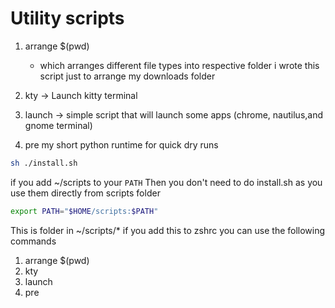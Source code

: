 # Utility scripts 

1. arrange $(pwd)
    - which arranges different file types into respective folder i wrote this script just to arrange my downloads folder 

2. kty -> Launch kitty terminal

3. launch -> simple script that will launch some apps (chrome, nautilus,and gnome terminal)

4. pre my short python runtime for quick dry runs

```sh
sh ./install.sh
```

if you add ~/scripts to your `PATH` Then you don't need to do install.sh as you use them directly from scripts folder

```sh
export PATH="$HOME/scripts:$PATH"
``` 
This is folder in ~/scripts/* if you add this to zshrc you can use the following commands

1. arrange $(pwd)
2. kty
3. launch
4. pre
